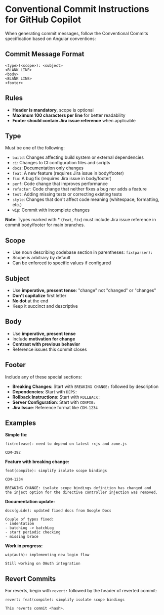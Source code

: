 # Conventional Commit Instructions for GitHub Copilot

When generating commit messages, follow the Conventional Commits specification based on Angular conventions:

## Commit Message Format

```
<type>(<scope>): <subject>
<BLANK LINE>
<body>
<BLANK LINE>
<footer>
```

## Rules

- **Header is mandatory**, scope is optional
- **Maximum 100 characters per line** for better readability
- **Footer should contain Jira issue reference** when applicable

## Type

Must be one of the following:

- `build`: Changes affecting build system or external dependencies
- `ci`: Changes to CI configuration files and scripts
- `docs`: Documentation only changes
- `feat`: A new feature (requires Jira issue in body/footer)
- `fix`: A bug fix (requires Jira issue in body/footer)
- `perf`: Code change that improves performance
- `refactor`: Code change that neither fixes a bug nor adds a feature
- `test`: Adding missing tests or correcting existing tests
- `style`: Changes that don't affect code meaning (whitespace, formatting, etc.)
- `wip`: Commit with incomplete changes

**Note**: Types marked with * (`feat`, `fix`) must include Jira issue reference in commit body/footer for main branches.

## Scope

- Use noun describing codebase section in parentheses: `fix(parser):`
- Scope is arbitrary by default
- Can be enforced to specific values if configured

## Subject

- Use **imperative, present tense**: "change" not "changed" or "changes"
- **Don't capitalize** first letter
- **No dot** at the end
- Keep it succinct and descriptive

## Body

- Use **imperative, present tense**
- Include **motivation for change**
- **Contrast with previous behavior**
- Reference issues this commit closes

## Footer

Include any of these special sections:

- **Breaking Changes**: Start with `BREAKING CHANGE:` followed by description
- **Dependencies**: Start with `DEPS:`
- **Rollback Instructions**: Start with `ROLLBACK:`
- **Server Configuration**: Start with `CONFIG:`
- **Jira Issue**: Reference format like `CDM-1234`

## Examples

**Simple fix:**
```
fix(release): need to depend on latest rxjs and zone.js

CDM-392
```

**Feature with breaking change:**
```
feat(compile): simplify isolate scope bindings

CDM-1234

BREAKING CHANGE: isolate scope bindings definition has changed and
the inject option for the directive controller injection was removed.
```

**Documentation update:**
```
docs(guide): updated fixed docs from Google Docs

Couple of typos fixed:
- indentation
- batchLog -> batchLog  
- start periodic checking
- missing brace
```

**Work in progress:**
```
wip(auth): implementing new login flow

Still working on OAuth integration
```

## Revert Commits

For reverts, begin with `revert:` followed by the header of reverted commit:

```
revert: feat(compile): simplify isolate scope bindings

This reverts commit <hash>.
```
